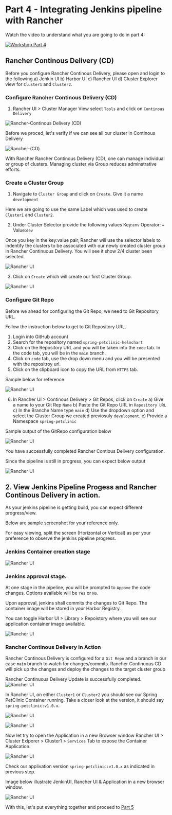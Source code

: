 # Part 4 - Integrating Jenkins pipeline with Rancher

Watch the video to understand what you are going to do in part 4:

[![Workshop Part 4](https://img.youtube.com/vi/cjPNjb9e8NI/0.jpg)](https://www.youtube.com/watch?v=cjPNjb9e8NI)

## Rancher Continous Delivery (CD)

Before you configure Rancher Continous Delivery, please open and login to the following 
a) Jenkin UI
b) Harbor UI
c) Rancher UI
d) Cluster Explorer view for `Cluster1` and `Cluster2`.

### Configure Rancher Continous Delivery (CD)

1) Rancher UI > Cluster Manager View select `Tools` and click on `Continous Delivery`

![Rancher-Continous Delivery (CD)](./images/part4-rancher-url-rancher-continuous-delivery-step1-pg1.png)

Before we proced, let's verify if we can see all our cluster in Continous Delivery

![Rancher-(CD)](./images/rancher-uI-all-clusterlist-step2.png)

With Rancher Rancher Continous Delivery (CD), one can manage individual or group of clusters. Managing cluster via Group reduces adminstrative efforts. 

### Create a Cluster Group
1) Navigate to `Cluster Group` and click on `Create`. Give it a name `development`

Here we are going to use the same Label which was used to create `Cluster1` and `Cluster2`.

2) Under Cluster Selector provide the following values
Key:`env`
Operator: `=`
Value:`dev` 
 
Once you key in the key:value pair, Rancher will use the selector labels to indentify the clusters to be associated with our newly created cluster group in Rancher Continuous Delivery. You will see it show 2/4 cluster been selected. 

![Rancher UI](./images/rancher-ui-create-first-fleet-group-details-step4-pg4.png)

3) Click on `Create` which will create our first Cluster Group.

![Rancher UI](./images/rancher-ui-first-fleet-group-success-step5-pg5.png)

### Configure Git Repo

Before we ahead for configuring the Git Repo, we need to Git Repository URL.

Follow the instruction below to get to Git Repository URL.

1) Login into GitHub account
2) Search for the repository named `spring-petclinic-helmchart` 
3) Click on the Repository URL and you will be taken into the `code` tab. In the code tab, you will be in the `main` branch.
4)  Click on `code` tab, use the drop down menu and you will be presented with the repositroy url. 
5) Click on the clipboard icon to copy the URL from `HTTPS` tab. 

Sample below for reference. 

![Rancher UI](./images/part4-configure-git-repo-forked-url.png)

6) In Rancher UI > Continous Delivery > Git Repos, click on `Create`
a) Give a name to your Git Rep `Name`
b) Paste the Git Repo URL in `Repository URL`  
c) In the Branche Name type `main` 
d) Use the dropdown option and select the Cluster Group we created previosuly `development`. 
e) Provide a Namespace `spring-petclinic`

Sample output of the GitRepo configuration below

![Rancher UI](./images/part4-configure-git-repo-config.png)

You have successfully completed Rancher Contious Delivery configuration. 

Since the pipeline is still in progress, you can expect below output 

![Rancher UI](./images/part4-configure-git-repo-status-while-pipeline-in-progress-1.png)


## 2. View Jenkins Pipeline Progess and Rancher Continous Delivery in action.

As your jenkins pipeline is getting build, you can expect different progress/view. 

Below are sample screenshot for your reference only. 

For easy viewing, split the screen (Horizontal or Vertical) as per your preference to observe the jenkins pipeline progress. 

### Jenkins Container creation stage
![Rancher UI](./images/part4-configure-git-repo-status-while-pipeline-in-progress-2.png)

### Jenkins approval stage.

At one stage in the pipeline, you will be prompted to `Appove` the code changes. Options available will be `Yes` or `No`. 

Upon approval, jenkins shall commits the changes to Git Repo. The container image will be stored in your Harbor Registry.

You can toggle Harbor UI > Library > Repoistory where you will see our application container image available.

![Rancher UI](./images/part4-configure-git-repo-status-pipeline-in-progress-container-created-in-harbor-pg4.png)

### Rancher Continous Delivery in Action

Rancher Continous Delivery is configured for a `Git Repo` and a branch in our case `main` branch to watch for changes/commits. Rancher Continuous CD will pick up the changes and deploy the changes  to the target cluster group

Rancher Continuous Delivery Update is successfully completed.
![Rancher UI](./images/part4-Rancher-Continuous-Delivery-in-action-pg0.png)

In Rancher UI, on either `Cluster1` or `Cluster2` you should see our Spring PetClinic Container running. Take a closer look at the version, it should say `spring-petclinic:v1.0.x`.

![Rancher UI](./images/part4-Rancher-Continuous-Delivery-in-action-pg1.png)

![Rancher UI](./images/part4-Rancher-Continuous-Delivery-in-action-pg2.png)

Now let try to open the Application in a new Browser window
Rancher UI > Cluster Exlporer > Cluster1 > `Services` Tab to expose the Container Application.

![Rancher UI](./images/part4-Rancher-Continuous-Delivery-in-action-Cluster1-Services-Open-App-pg1.png)

Check our applivation version  `spring-petclinic:v1.0.x` as indicated in previous step.

Image below illustrate JenkinUI, Rancher UI & Application in a new browser window.

![Rancher UI](./images/part4-Rancher-Continuous-Delivery-in-action-Cluster1-Services-Open-App-pg2.png)

With this, let's put everything together and proceed to [Part 5](part-5.md)

